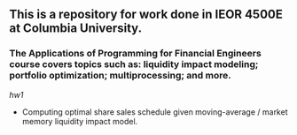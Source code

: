 ## This is a repository for work done in IEOR 4500E at Columbia University. 

### The Applications of Programming for Financial Engineers course covers topics such as: liquidity impact modeling; portfolio optimization; multiprocessing; and more.

*hw1*
- Computing optimal share sales schedule given moving-average / market memory liquidity impact model.
